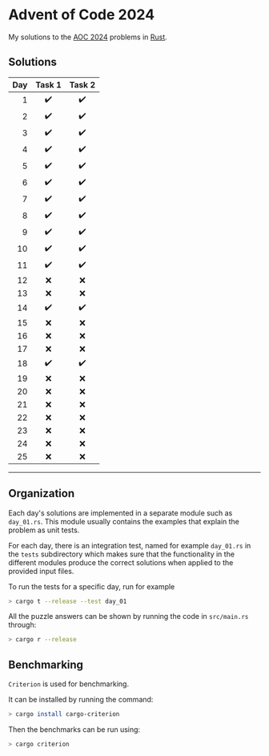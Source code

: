# Advent of Code 2024

My solutions to the [AOC 2024](https://adventofcode.com/2024) problems in [Rust](https://www.rust-lang.org/).

## Solutions

| Day  | Task 1 | Task 2  |
| ---: | :----: | :-----: | 
|  1 | :heavy_check_mark: | :heavy_check_mark: |  
|  2 | :heavy_check_mark: | :heavy_check_mark: |  
|  3 | :heavy_check_mark: | :heavy_check_mark: |  
|  4 | :heavy_check_mark: | :heavy_check_mark: |  
|  5 | :heavy_check_mark: | :heavy_check_mark: |  
|  6 | :heavy_check_mark: | :heavy_check_mark: |  
|  7 | :heavy_check_mark: | :heavy_check_mark: |  
|  8 | :heavy_check_mark: | :heavy_check_mark: |  
|  9 | :heavy_check_mark: | :heavy_check_mark: |  
| 10 | :heavy_check_mark: | :heavy_check_mark: |  
| 11 | :heavy_check_mark: | :heavy_check_mark: |  
| 12 | :x: | :x: |  
| 13 | :x: | :x: |  
| 14 | :heavy_check_mark: | :heavy_check_mark: |  
| 15 | :x: | :x: |  
| 16 | :x: | :x: |  
| 17 | :x: | :x: |  
| 18 | :heavy_check_mark: | :heavy_check_mark: |  
| 19 | :x: | :x: |  
| 20 | :x: | :x: |  
| 21 | :x: | :x: |  
| 22 | :x: | :x: |  
| 23 | :x: | :x: |  
| 24 | :x: | :x: |  
| 25 | :x: | :x: |  

***

## Organization

Each day's solutions are implemented in a separate module such as `day_01.rs`. This module usually contains the examples that explain the problem as unit tests.

For each day, there is an integration test, named for example `day_01.rs` in the `tests` subdirectory which makes sure that the functionality in the different modules produce the correct solutions when applied to the provided input files.

To run the tests for a specific day, run for example

```sh
> cargo t --release --test day_01
```

All the puzzle answers can be shown by running the code in `src/main.rs` through:

```sh
> cargo r --release
```

## Benchmarking

`Criterion` is used for benchmarking.

It can be installed by running the command:

```sh
> cargo install cargo-criterion
```

Then the benchmarks can be run using:

```sh
> cargo criterion
```
